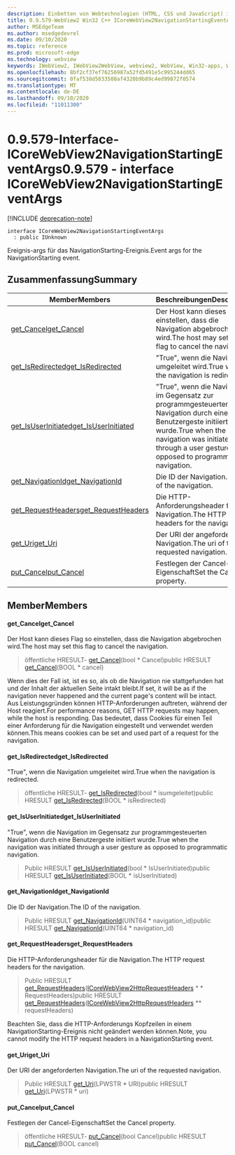 ```yaml
---
description: Einbetten von Webtechnologien (HTML, CSS und JavaScript) in ihre systemeigenen Anwendungen mit dem Microsoft Edge WebView2-Steuerelement
title: 0.9.579-WebView2 Win32 C++ ICoreWebView2NavigationStartingEventArgs
author: MSEdgeTeam
ms.author: msedgedevrel
ms.date: 09/10/2020
ms.topic: reference
ms.prod: microsoft-edge
ms.technology: webview
keywords: IWebView2, IWebView2WebView, webview2, WebView, Win32-apps, Win32, Edge, ICoreWebView2, ICoreWebView2Controller, Browser-Steuerelement, Edge-HTML, ICoreWebView2NavigationStartingEventArgs
ms.openlocfilehash: 8bf2cf37ef76256987a52fd5491e5c995244dd65
ms.sourcegitcommit: 0faf538d5033508af4320b9b89c4ed99872f0574
ms.translationtype: MT
ms.contentlocale: de-DE
ms.lasthandoff: 09/10/2020
ms.locfileid: "11011300"
---
```

# <span data-ttu-id="97232-104">0.9.579-Interface-ICoreWebView2NavigationStartingEventArgs</span><span class="sxs-lookup"><span data-stu-id="97232-104">0.9.579 - interface ICoreWebView2NavigationStartingEventArgs</span></span> 

[!INCLUDE [deprecation-note](../../includes/deprecation-note.md)]

```
interface ICoreWebView2NavigationStartingEventArgs
  : public IUnknown
```

<span data-ttu-id="97232-105">Ereignis-args für das NavigationStarting-Ereignis.</span><span class="sxs-lookup"><span data-stu-id="97232-105">Event args for the NavigationStarting event.</span></span>

## <span data-ttu-id="97232-106">Zusammenfassung</span><span class="sxs-lookup"><span data-stu-id="97232-106">Summary</span></span>

 <span data-ttu-id="97232-107">Member</span><span class="sxs-lookup"><span data-stu-id="97232-107">Members</span></span>                        | <span data-ttu-id="97232-108">Beschreibungen</span><span class="sxs-lookup"><span data-stu-id="97232-108">Descriptions</span></span>
--------------------------------|---------------------------------------------
[<span data-ttu-id="97232-109">get_Cancel</span><span class="sxs-lookup"><span data-stu-id="97232-109">get_Cancel</span></span>](#get_cancel) | <span data-ttu-id="97232-110">Der Host kann dieses Flag so einstellen, dass die Navigation abgebrochen wird.</span><span class="sxs-lookup"><span data-stu-id="97232-110">The host may set this flag to cancel the navigation.</span></span>
[<span data-ttu-id="97232-111">get_IsRedirected</span><span class="sxs-lookup"><span data-stu-id="97232-111">get_IsRedirected</span></span>](#get_isredirected) | <span data-ttu-id="97232-112">"True", wenn die Navigation umgeleitet wird.</span><span class="sxs-lookup"><span data-stu-id="97232-112">True when the navigation is redirected.</span></span>
[<span data-ttu-id="97232-113">get_IsUserInitiated</span><span class="sxs-lookup"><span data-stu-id="97232-113">get_IsUserInitiated</span></span>](#get_isuserinitiated) | <span data-ttu-id="97232-114">"True", wenn die Navigation im Gegensatz zur programmgesteuerten Navigation durch eine Benutzergeste initiiert wurde.</span><span class="sxs-lookup"><span data-stu-id="97232-114">True when the navigation was initiated through a user gesture as opposed to programmatic navigation.</span></span>
[<span data-ttu-id="97232-115">get_NavigationId</span><span class="sxs-lookup"><span data-stu-id="97232-115">get_NavigationId</span></span>](#get_navigationid) | <span data-ttu-id="97232-116">Die ID der Navigation.</span><span class="sxs-lookup"><span data-stu-id="97232-116">The ID of the navigation.</span></span>
[<span data-ttu-id="97232-117">get_RequestHeaders</span><span class="sxs-lookup"><span data-stu-id="97232-117">get_RequestHeaders</span></span>](#get_requestheaders) | <span data-ttu-id="97232-118">Die HTTP-Anforderungsheader für die Navigation.</span><span class="sxs-lookup"><span data-stu-id="97232-118">The HTTP request headers for the navigation.</span></span>
[<span data-ttu-id="97232-119">get_Uri</span><span class="sxs-lookup"><span data-stu-id="97232-119">get_Uri</span></span>](#get_uri) | <span data-ttu-id="97232-120">Der URI der angeforderten Navigation.</span><span class="sxs-lookup"><span data-stu-id="97232-120">The uri of the requested navigation.</span></span>
[<span data-ttu-id="97232-121">put_Cancel</span><span class="sxs-lookup"><span data-stu-id="97232-121">put_Cancel</span></span>](#put_cancel) | <span data-ttu-id="97232-122">Festlegen der Cancel-Eigenschaft</span><span class="sxs-lookup"><span data-stu-id="97232-122">Set the Cancel property.</span></span>

## <span data-ttu-id="97232-123">Member</span><span class="sxs-lookup"><span data-stu-id="97232-123">Members</span></span>

#### <span data-ttu-id="97232-124">get_Cancel</span><span class="sxs-lookup"><span data-stu-id="97232-124">get_Cancel</span></span> 

<span data-ttu-id="97232-125">Der Host kann dieses Flag so einstellen, dass die Navigation abgebrochen wird.</span><span class="sxs-lookup"><span data-stu-id="97232-125">The host may set this flag to cancel the navigation.</span></span>

> <span data-ttu-id="97232-126">öffentliche HRESULT- [get_Cancel](#get_cancel)(bool \* Cancel)</span><span class="sxs-lookup"><span data-stu-id="97232-126">public HRESULT [get_Cancel](#get_cancel)(BOOL \* cancel)</span></span>

<span data-ttu-id="97232-127">Wenn dies der Fall ist, ist es so, als ob die Navigation nie stattgefunden hat und der Inhalt der aktuellen Seite intakt bleibt.</span><span class="sxs-lookup"><span data-stu-id="97232-127">If set, it will be as if the navigation never happened and the current page's content will be intact.</span></span> <span data-ttu-id="97232-128">Aus Leistungsgründen können HTTP-Anforderungen auftreten, während der Host reagiert.</span><span class="sxs-lookup"><span data-stu-id="97232-128">For performance reasons, GET HTTP requests may happen, while the host is responding.</span></span> <span data-ttu-id="97232-129">Das bedeutet, dass Cookies für einen Teil einer Anforderung für die Navigation eingestellt und verwendet werden können.</span><span class="sxs-lookup"><span data-stu-id="97232-129">This means cookies can be set and used part of a request for the navigation.</span></span>

#### <span data-ttu-id="97232-130">get_IsRedirected</span><span class="sxs-lookup"><span data-stu-id="97232-130">get_IsRedirected</span></span> 

<span data-ttu-id="97232-131">"True", wenn die Navigation umgeleitet wird.</span><span class="sxs-lookup"><span data-stu-id="97232-131">True when the navigation is redirected.</span></span>

> <span data-ttu-id="97232-132">öffentliche HRESULT- [get_IsRedirected](#get_isredirected)(bool \* isumgeleitet)</span><span class="sxs-lookup"><span data-stu-id="97232-132">public HRESULT [get_IsRedirected](#get_isredirected)(BOOL \* isRedirected)</span></span>

#### <span data-ttu-id="97232-133">get_IsUserInitiated</span><span class="sxs-lookup"><span data-stu-id="97232-133">get_IsUserInitiated</span></span> 

<span data-ttu-id="97232-134">"True", wenn die Navigation im Gegensatz zur programmgesteuerten Navigation durch eine Benutzergeste initiiert wurde.</span><span class="sxs-lookup"><span data-stu-id="97232-134">True when the navigation was initiated through a user gesture as opposed to programmatic navigation.</span></span>

> <span data-ttu-id="97232-135">Public HRESULT [get_IsUserInitiated](#get_isuserinitiated)(bool \* IsUserInitiated)</span><span class="sxs-lookup"><span data-stu-id="97232-135">public HRESULT [get_IsUserInitiated](#get_isuserinitiated)(BOOL \* isUserInitiated)</span></span>

#### <span data-ttu-id="97232-136">get_NavigationId</span><span class="sxs-lookup"><span data-stu-id="97232-136">get_NavigationId</span></span> 

<span data-ttu-id="97232-137">Die ID der Navigation.</span><span class="sxs-lookup"><span data-stu-id="97232-137">The ID of the navigation.</span></span>

> <span data-ttu-id="97232-138">Public HRESULT [get_NavigationId](#get_navigationid)(UINT64 \* navigation_id)</span><span class="sxs-lookup"><span data-stu-id="97232-138">public HRESULT [get_NavigationId](#get_navigationid)(UINT64 \* navigation_id)</span></span>

#### <span data-ttu-id="97232-139">get_RequestHeaders</span><span class="sxs-lookup"><span data-stu-id="97232-139">get_RequestHeaders</span></span> 

<span data-ttu-id="97232-140">Die HTTP-Anforderungsheader für die Navigation.</span><span class="sxs-lookup"><span data-stu-id="97232-140">The HTTP request headers for the navigation.</span></span>

> <span data-ttu-id="97232-141">Public HRESULT [get_RequestHeaders](#get_requestheaders)([ICoreWebView2HttpRequestHeaders](icorewebview2httprequestheaders.md) \* \* RequestHeaders)</span><span class="sxs-lookup"><span data-stu-id="97232-141">public HRESULT [get_RequestHeaders](#get_requestheaders)([ICoreWebView2HttpRequestHeaders](icorewebview2httprequestheaders.md) \*\* requestHeaders)</span></span>

<span data-ttu-id="97232-142">Beachten Sie, dass die HTTP-Anforderungs Kopfzeilen in einem NavigationStarting-Ereignis nicht geändert werden können.</span><span class="sxs-lookup"><span data-stu-id="97232-142">Note, you cannot modify the HTTP request headers in a NavigationStarting event.</span></span>

#### <span data-ttu-id="97232-143">get_Uri</span><span class="sxs-lookup"><span data-stu-id="97232-143">get_Uri</span></span> 

<span data-ttu-id="97232-144">Der URI der angeforderten Navigation.</span><span class="sxs-lookup"><span data-stu-id="97232-144">The uri of the requested navigation.</span></span>

> <span data-ttu-id="97232-145">Public HRESULT [get_Uri](#get_uri)(LPWSTR \* URI)</span><span class="sxs-lookup"><span data-stu-id="97232-145">public HRESULT [get_Uri](#get_uri)(LPWSTR \* uri)</span></span>

#### <span data-ttu-id="97232-146">put_Cancel</span><span class="sxs-lookup"><span data-stu-id="97232-146">put_Cancel</span></span> 

<span data-ttu-id="97232-147">Festlegen der Cancel-Eigenschaft</span><span class="sxs-lookup"><span data-stu-id="97232-147">Set the Cancel property.</span></span>

> <span data-ttu-id="97232-148">öffentliche HRESULT- [put_Cancel](#put_cancel)(bool Cancel)</span><span class="sxs-lookup"><span data-stu-id="97232-148">public HRESULT [put_Cancel](#put_cancel)(BOOL cancel)</span></span>

